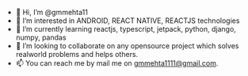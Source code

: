 - 👋 Hi, I’m @gmmehta11
- 👀 I’m interested in ANDROID, REACT NATIVE, REACTJS technologies 
- 🌱 I’m currently learning reactjs, typescript, jetpack, python, django, numpy, pandas
- 💞️ I’m looking to collaborate on any opensource project which solves realworld problems and helps others.
- 📫 You can reach me by mail me on gmmehta1111@gmail.com.

<!---
gmmehta11/gmmehta11 is a ✨ special ✨ repository because its `README.md` (this file) appears on your GitHub profile.
You can click the Preview link to take a look at your changes.
--->

